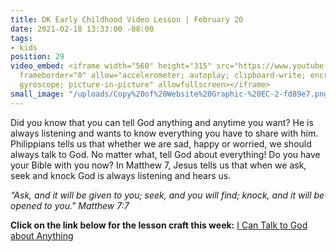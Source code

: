 ```yaml
---
title: DK Early Childhood Video Lesson | February 20
date: 2021-02-18 13:33:00 -08:00
tags:
- kids
position: 29
video_embed: <iframe width="560" height="315" src="https://www.youtube.com/embed/2yw3YKw35-s"
  frameborder="0" allow="accelerometer; autoplay; clipboard-write; encrypted-media;
  gyroscope; picture-in-picture" allowfullscreen></iframe>
small_image: "/uploads/Copy%20of%20Website%20Graphic-%20EC-2-fd89e7.png"
---
```


Did you know that you can tell God anything and anytime you want? He is always listening and wants to know everything you have to share with him. Philippians tells us that whether we are sad, happy or worried, we should always talk to God. No matter what, tell God about everything! Do you have your Bible with you now? In Matthew 7, Jesus tells us that when we ask, seek and knock God is always listening and hears us.

*“Ask, and it will be given to you; seek, and you will find; knock, and it will be opened to you." Matthew 7:7*

**Click on the link below for the lesson craft this week:**
[I Can Talk to God about Anything](https://drive.google.com/file/d/14F6SXEUOj1yAGYafLO6iAJOZPOk_FAS6/view?usp=sharing)